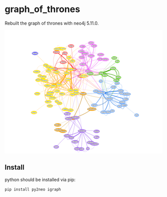 # graph_of_thrones

Rebuilt the graph of thrones with neo4j 5.11.0.

![view of graph](img/visualization.png)

## Install

python should be installed via pip:

```bash
pip install py2neo igraph
```
